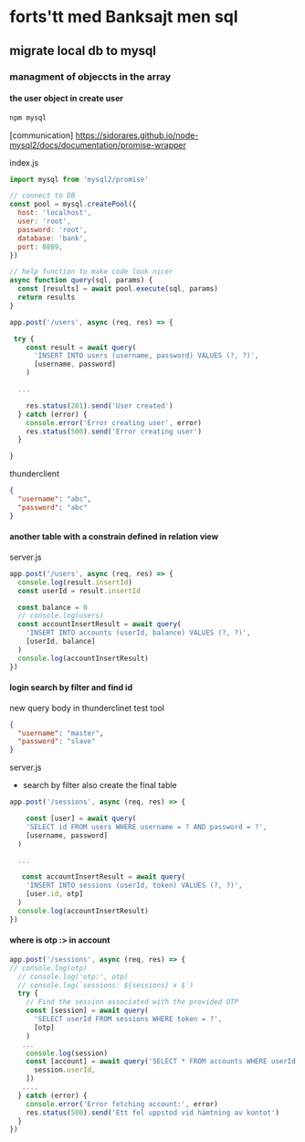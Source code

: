 # forts'tt med Banksajt men sql

## migrate local db to mysql

### managment of objeccts in the array

#### the user object in create user

```sh
npm mysql
```

[communication] https://sidorares.github.io/node-mysql2/docs/documentation/promise-wrapper

index.js

```js
import mysql from 'mysql2/promise'

// connect to DB
const pool = mysql.createPool({
  host: 'localhost',
  user: 'root',
  password: 'root',
  database: 'bank',
  port: 8889,
})

// help function to make code look nicer
async function query(sql, params) {
  const [results] = await pool.execute(sql, params)
  return results
}

app.post('/users', async (req, res) => {

 try {
    const result = await query(
      'INSERT INTO users (username, password) VALUES (?, ?)',
      [username, password]
    )

  ...

    res.status(201).send('User created')
  } catch (error) {
    console.error('Error creating user', error)
    res.status(500).send('Error creating user')
  }

}
```

thunderclient

```json
{
  "username": "abc",
  "password": "abc"
}
```

#### another table with a constrain defined in relation view

server.js

```js
app.post('/users', async (req, res) => {
  console.log(result.insertId)
  const userId = result.insertId

  const balance = 0
  // console.log(users)
  const accountInsertResult = await query(
    'INSERT INTO accounts (userId, balance) VALUES (?, ?)',
    [userId, balance]
  )
  console.log(accountInsertResult)
})
```

#### login search by filter and find id

new query body in thunderclinet test tool

```json
{
  "username": "master",
  "password": "slave"
}
```

server.js

- search by filter also create the final table

```js
app.post('/sessions', async (req, res) => {

    const [user] = await query(
    'SELECT id FROM users WHERE username = ? AND password = ?',
    [username, password]
  )

  ...

   const accountInsertResult = await query(
    'INSERT INTO sessions (userId, token) VALUES (?, ?)',
    [user.id, otp]
  )
  console.log(accountInsertResult)
})
```

#### where is otp :> in account

```js
app.post('/sessions', async (req, res) => {
// console.log(otp)
  // console.log('otp:', otp)
  // console.log(`sessions: ${sessions} x $`)
  try {
    // Find the session associated with the provided OTP
    const [session] = await query(
      'SELECT userId FROM sessions WHERE token = ?',
      [otp]
    )
   ...
    console.log(session)
    const [account] = await query('SELECT * FROM accounts WHERE userId = ?', [
      session.userId,
    ])
   ....
  } catch (error) {
    console.error('Error fetching account:', error)
    res.status(500).send('Ett fel uppstod vid hämtning av kontot')
  }
})
```
